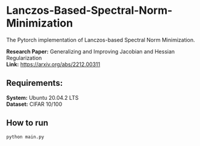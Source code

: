 # Lanczos-Based-Spectral-Norm-Minimization
The Pytorch implementation of Lanczos-based Spectral Norm Minimization.<br />

**Research Paper:** Generalizing and Improving Jacobian and Hessian Regularization<br />
**Link:** https://arxiv.org/abs/2212.00311<br />

## Requirements:
**System:** Ubuntu 20.04.2 LTS<br />
**Dataset:** CIFAR 10/100<br />

## How to run
```
python main.py
```
